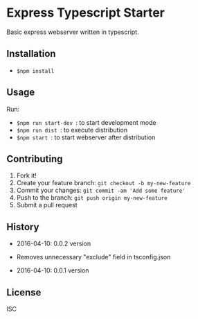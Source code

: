 # Express Typescript Starter

Basic express webserver written in typescript.

## Installation
- ```$npm install```

## Usage

Run:
- ```$npm run start-dev ```: to start development mode
- ```$npm run dist ```: to execute distribution
- ```$npm start ```:  to start webserver after distribution

## Contributing

1. Fork it!
2. Create your feature branch: `git checkout -b my-new-feature`
3. Commit your changes: `git commit -am 'Add some feature'`
4. Push to the branch: `git push origin my-new-feature`
5. Submit a pull request

## History

- 2016-04-10: 0.0.2 version
 - Removes unnecessary "exclude" field in tsconfig.json

- 2016-04-10: 0.0.1 version

## License
ISC
